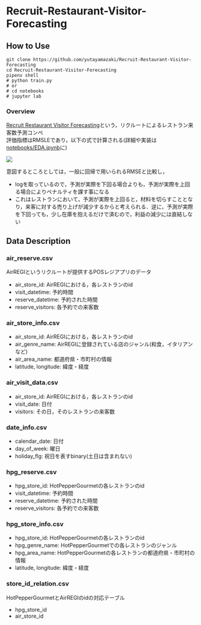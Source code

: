 # Recruit-Restaurant-Visitor-Forecasting
## How to Use

```shell
git clone https://github.com/yutayamazaki/Recruit-Restaurant-Visitor-Forecasting
cd Recruit-Restaurant-Visitor-Forecasting
pipenv shell
# python train.py
# or
# cd notebooks
# jupyter lab
```

### Overview
[Recruit Restaurant Visitor Forecasting](https://www.kaggle.com/c/recruit-restaurant-visitor-forecasting/)という，リクルートによるレストラン来客数予測コンペ  
評価指標はRMSLEであり，以下の式で計算される(詳細や実装は[notebooks/EDA.ipynb](https://github.com/yutayamazaki/Recruit-Restaurant-Visitor-Forecasting/blob/master/notebooks/EDA.ipynb)に)  

<img src="https://latex.codecogs.com/gif.latex?RMSLE=\sqrt{\frac{1}{n}\sum_{i=1}^{n}(log(p_i+1)-log(a_i+1))^2}"/>

意図するところとしては，一般に回帰で用いられるRMSEと比較し，
- logを取っているので，予測が実際を下回る場合よりも，予測が実際を上回る場合によりペナルティを課す事になる
- これはレストランにおいて，予測が実際を上回ると，材料を切らすこととなり，来客に対する売り上げが減少するからと考えられる．逆に，予測が実際を下回っても，少し在庫を抱えるだけで済むので，利益の減少には直結しない  


## Data Description
### air_reserve.csv
AirREGIというリクルートが提供するPOSレジアプリのデータ  
- air_store_id: AirREGIにおける，各レストランのid
- visit_datetime: 予約時間
- reserve_datetime: 予約された時間
- reserve_visitors: 各予約での来客数

### air_store_info.csv
- air_store_id: AirREGIにおける，各レストランのid
- air_genre_name: AirREGIに登録されている店のジャンル(和食，イタリアンなど)
- air_area_name: 都道府県・市町村の情報
- latitude, longitude: 緯度・経度

### air_visit_data.csv
- air_store_id: AirREGIにおける，各レストランのid
- visit_date: 日付
- visitors: その日，そのレストランの来客数

### date_info.csv
- calendar_date: 日付
- day_of_week: 曜日
- holiday_flg: 祝日を表すbinary(土日は含まれない)

### hpg_reserve.csv
- hpg_store_id: HotPepperGourmetの各レストランのid
- visit_datetime: 予約時間
- reserve_datetime: 予約された時間
- reserve_visitors: 各予約での来客数

### hpg_store_info.csv
- hpg_store_id: HotPepperGourmetの各レストランのid
- hpg_genre_name: HotPepperGourmetでの各レストランのジャンル
- hpg_area_name: HotPepperGourmetの各レストランの都道府県・市町村の情報
- latitude, longitude: 緯度・経度

### store_id_relation.csv
HotPepperGourmetとAirREGIのidの対応テーブル
- hpg_store_id
- air_store_id
